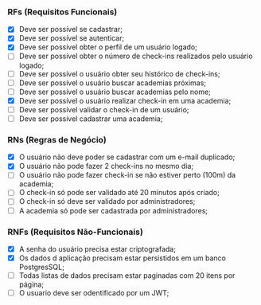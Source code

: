 
### RFs (Requisitos Funcionais)
- [X] Deve ser possível se cadastrar;
- [X] Deve ser possível se autenticar;
- [X] Deve ser possível obter o perfil de um usuário logado;
- [ ] Deve ser possível obter o número de check-ins realizados pelo usuário logado;
- [ ] Deve ser possível o usuário obter seu histórico de check-ins;
- [ ] Deve ser possível o usuário buscar academias próximas;
- [ ] Deve ser possível o usuário buscar academias pelo nome;
- [X] Deve ser possível o usuário realizar check-in em uma academia;
- [ ] Deve ser possível validar o check-in de um usuário;
- [ ] Deve ser possível cadastrar uma academia;

### RNs (Regras de Negócio)
- [X] O usuário não deve poder se cadastrar com um e-mail duplicado;
- [X] O usuário não pode fazer 2 check-ins no mesmo dia;
- [ ] O usuário não pode fazer check-in se não estiver perto (100m) da academia;
- [ ] O check-in só pode ser validado até 20 minutos após criado;
- [ ] O check-in só deve ser validado por administradores;
- [ ] A academia só pode ser cadastrada por administradores;

### RNFs (Requisitos Não-Funcionais)
- [x] A senha do usuário precisa estar criptografada;
- [x] Os dados d aplicação precisam estar persistidos em um banco PostgresSQL;
- [ ] Todas listas de dados precisam estar paginadas com 20 itens por página;
- [ ] O usuario deve ser odentificado por um JWT;
